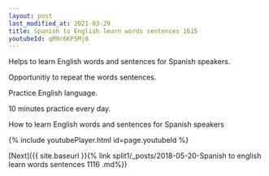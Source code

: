```yaml
---
layout: post
last_modified_at: 2021-03-29
title: Spanish to English learn words sentences 1615 
youtubeId: qM9r6KP5Mj8
---
```

 
 
Helps to learn English words and sentences for Spanish speakers.

Opportunitiy to repeat the words sentences. 

Practice English language. 
 
10 minutes practice every day. 
 
How to learn English words and sentences for Spanish speakers 
 
{% include youtubePlayer.html id=page.youtubeId %}
 
 
[Next]({{ site.baseurl }}{% link  split1/_posts/2018-05-20-Spanish to english learn words sentences 1116 .md%})
 
